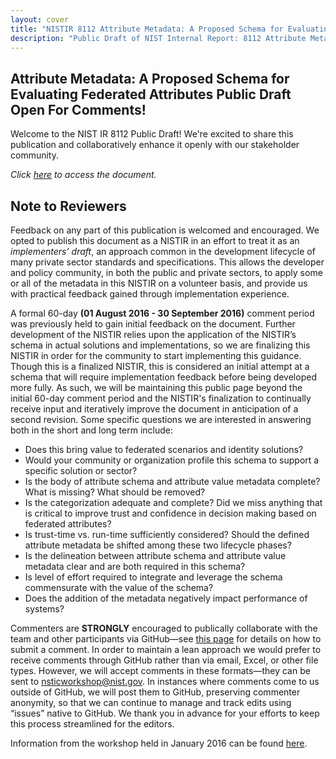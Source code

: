 ```yaml
---
layout: cover
title: "NISTIR 8112 Attribute Metadata: A Proposed Schema for Evaluating Federated Attributes"
description: "Public Draft of NIST Internal Report: 8112 Attribute Metadata"
---
```

<section class="home home-title" markdown="1">

# Attribute Metadata: A Proposed Schema for Evaluating Federated Attributes Public Draft Open For Comments!

</section>


Welcome to the NIST IR 8112 Public Draft!  We're excited to share this publication and collaboratively enhance it openly with our stakeholder community.

*Click [here](NISTIR-8112.html) to access the document.*  

## Note to Reviewers

Feedback on any part of this publication is welcomed and encouraged. We opted to publish this document as a NISTIR in an effort to treat it as an _implementers’ draft_, an approach common in the development lifecycle of many private sector standards and specifications. This allows the developer and policy community, in both the public and private sectors, to apply some or all of the metadata in this NISTIR on a volunteer basis, and provide us with practical feedback gained through implementation experience. 
 
A formal 60-day **(01 August 2016 - 30 September 2016)** comment period was previously held to gain initial feedback on the document. Further development of the NISTIR relies upon the application of the NISTIR’s schema in actual solutions and implementations, so we are finalizing this NISTIR in order for the community to start implementing this guidance. Though this is a finalized NISTIR, this is considered an initial attempt at a schema that will require implementation feedback before being developed more fully. As such, we will be maintaining this public page beyond the initial 60-day comment period and the NISTIR's finalization to continually receive input and iteratively improve the document in anticipation of a second revision. Some specific questions we are interested in answering both in the short and long term include:
 
- Does this bring value to federated scenarios and identity solutions?
- Would your community or organization profile this schema to support a specific solution or sector?
- Is the body of attribute schema and attribute value metadata complete?  What is missing? What should be removed?
- Is the categorization adequate and complete?  Did we miss anything that is critical to improve trust and confidence in decision making based on federated attributes?
- Is trust-time vs. run-time sufficiently considered?  Should the defined attribute metadata be shifted among these two lifecycle phases?
- Is the delineation between attribute schema and attribute value metadata clear and are both required in this schema?
- Is level of effort required to integrate and leverage the schema commensurate with the value of the schema?
- Does the addition of the metadata negatively impact performance of systems?
 
Commenters are **STRONGLY** encouraged to publically collaborate with the team and other participants via GitHub—see [this page](comment_help.html) for details on how to submit a comment. In order to maintain a lean approach we would prefer to receive comments through GitHub rather than via email, Excel, or other file types. However, we will accept comments in these formats—they can be sent to <nsticworkshop@nist.gov>. In instances where comments come to us outside of GitHub, we will post them to GitHub, preserving commenter anonymity, so that we can continue to manage and track edits using “issues” native to GitHub. We thank you in advance for your efforts to keep this process streamlined for the editors.
 
Information from the workshop held in January 2016 can be found [here](http://csrc.nist.gov/publications/drafts/nistir-8103/nistir_8103_draft.pdf).
 
